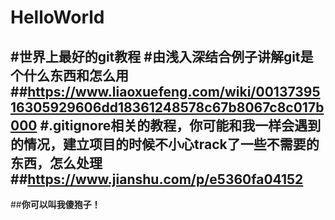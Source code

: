 # HelloWorld
#世界上最好的git教程
#由浅入深结合例子讲解git是个什么东西和怎么用
##https://www.liaoxuefeng.com/wiki/0013739516305929606dd18361248578c67b8067c8c017b000
#.gitignore相关的教程，你可能和我一样会遇到的情况，建立项目的时候不小心track了一些不需要的东西，怎么处理
##https://www.jianshu.com/p/e5360fa04152
---
##**你可以叫我傻狍子！**
